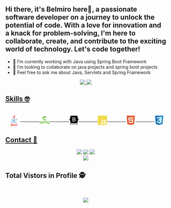 ## Hi there, it's Belmiro here👋, a passionate software developer on a journey to unlock the potential of code. With a love for innovation and a knack for problem-solving, I'm here to collaborate, create, and contribute to the exciting world of technology. Let's code together!

- 🌱 I’m currently working with Java using Spring Boot Framework 
- 👯 I’m looking to collaborate on java projects and spring boot projects
- 💬 Feel free to ask me about Java, Servlets and Spring Framework


<div align="center">
  <a href="https://github.com/BelmiroMungoi">
  <img height="180em" src="https://github-readme-stats.vercel.app/api?username=belmiromungoi&show_icons=true&theme=dracula"/>
  <img height="180em" src="https://github-readme-stats.vercel.app/api/top-langs/?username=belmiromungoi&layout=compact&theme=dracula"/>
</div>
  
  ## Skills :nerd_face:
  
  <div align="center" style="display: inline_block"><br>  
  <img align="center" alt="Belm-Java" height="40" src="https://raw.githubusercontent.com/devicons/devicon/master/icons/java/java-original-wordmark.svg">
    &nbsp;&nbsp;&nbsp;&nbsp;&nbsp;&nbsp;&nbsp;&nbsp;&nbsp;&nbsp;&nbsp;&nbsp;&nbsp;
 <img align="center" alt="Belm-Spring" height="35" src="https://raw.githubusercontent.com/devicons/devicon/master/icons/spring/spring-original-wordmark.svg">
    &nbsp;&nbsp;&nbsp;&nbsp;&nbsp;&nbsp;&nbsp;&nbsp;&nbsp;&nbsp;&nbsp;&nbsp;&nbsp;
 <img align="center" alt="Belm-Js" height="30" src="https://raw.githubusercontent.com/devicons/devicon/master/icons/bootstrap/bootstrap-plain-wordmark.svg"> 
    &nbsp;&nbsp;&nbsp;&nbsp;&nbsp;&nbsp;&nbsp;&nbsp;&nbsp;&nbsp;&nbsp;&nbsp;&nbsp;
   <img align="center" alt="Belm-Js" height="30" src="https://raw.githubusercontent.com/devicons/devicon/master/icons/javascript/javascript-plain.svg"> 
    &nbsp;&nbsp;&nbsp;&nbsp;&nbsp;&nbsp;&nbsp;&nbsp;&nbsp;&nbsp;&nbsp;&nbsp;&nbsp;
  <img align="center" alt="Belm-HTML" height="30" src="https://raw.githubusercontent.com/devicons/devicon/master/icons/html5/html5-original.svg">
    &nbsp;&nbsp;&nbsp;&nbsp;&nbsp;&nbsp;&nbsp;&nbsp;&nbsp;&nbsp;&nbsp;&nbsp;&nbsp;
  <img align="center" alt="Belm-CSS" height="30" src="https://raw.githubusercontent.com/devicons/devicon/master/icons/css3/css3-original.svg">
    
</div>
  
  ## Contact :iphone:
  
  
  <div align="center">
    
  <a href="https://instagram.com/belmiromungoi29" target="_blank"><img src="https://img.shields.io/badge/-Instagram-%23E4405F?style=for-the-badge&logo=instagram&logoColor=white" target="_blank"></a>
 <a href="https://www.facebook.com/belmirob.mungoi/" target="_blank"><img src="https://img.shields.io/badge/Facebook-1877F2?style=for-the-badge&logo=facebook&logoColor=white" target="_blank"></a> 
  <a href = "mailto:belmiromungoi@gmail.com"><img src="https://img.shields.io/badge/-Gmail-%23333?style=for-the-badge&logo=gmail&logoColor=white" target="_blank"></a>    
  <a href="https://www.linkedin.com/in/belmiro-mungoi" target="_blank"><img src="https://img.shields.io/badge/-LinkedIn-%230077B5?style=for-the-badge&logo=linkedin&logoColor=white" target="_blank"></a> 
 
  </div>  
  
   ## Total Vistors in Profile :detective:
  
  <br>
 <p align="center"> 
   <img alingn="center" src="https://profile-counter.glitch.me/BelmiroMungoi/count.svg" />
 </p>
<!--
**BelmiroMungoi/belmiromungoi** is a ✨ _special_ ✨ repository because its `README.md` (this file) appears on your GitHub profile.
    ![Snake animation](https://github.com/BelmiroMungoi/belmiomungoi/blob/output/github-contribution-grid-snake.svg)


